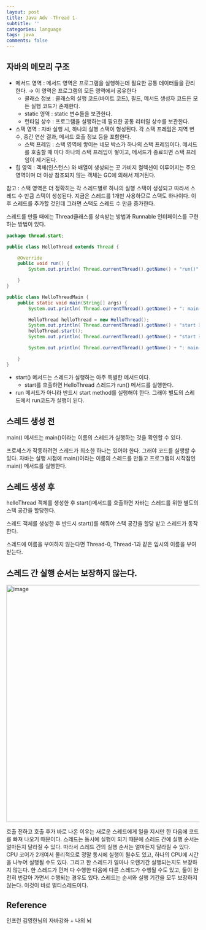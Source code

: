 ```yaml
---
layout: post
title: Java Adv -Thread 1-
subtitle: ''
categories: language
tags: java
comments: false
---
```


## 자바의 메모리 구조

- 메서드 영역 : 메서드 영역은 프로그램을 실행하는데 필요한 공통 데이터들을 관리한다. → 이 영역은 프로그램의 모든 영역에서 굥유한다
    - 클래스 정보 : 클래스의 실행 코드(바이트 코드), 필드, 메서드 생성자 코드든 모든 실행 코드가 존재한다.
    - static 영역 : static 변수들을 보관한다.
    - 런타임 상수 : 프로그램을 실행하는데 필요한 공통 리터럴 상수를 보관한다.
- 스택 영역 : 자바 실행 시, 하나의 실행 스택이 형성된다. 각 스택 프레임은 지역 변수, 중간 연산 결과, 메서드 호출 정보 등을 포함한다.
    - 스택 프레임 : 스택 영역에 쌓이는 네모 박스가 하나의 스택 프레임이다. 메서드를 호출할 때 마다 하나의 스택 프레임이 쌓이고, 메서드가 종료되면 스택 프레임이 제거된다.
- 힙 영역 : 객체(인스턴스) 와 배열이 생성되는 곳 가비지 컬렉션이 이루어지는 주요 영역이며 더 이상 참조되지 않는 객체는 GC에 의해서 제거된다.

참고 : 스택 영역은 더 정확히는 각 스레드별로 하나의 실행 스택이 생성되고 따라서 스레드 수 만큼 스택이 생성된다. 지금은 스레드를 1개만 사용하므로 스택도 하나이다. 이후 스레드를 추가할 것인데 그러면 스택도 스레드 수 만큼 증가한다.

스레드를 만들 때에는 Thread클래스를 상속받는 방법과 Runnable 인터페이스를 구현하는 방법이 있다.

```java
package thread.start;

public class HelloThread extends Thread {

    @Override
    public void run() {
        System.out.println( Thread.currentThread().getName() + "run()" ); //현재 스레드를 출력

    }
}

public class HelloThreadMain {
    public static void main(String[] args) {
        System.out.println( Thread.currentThread().getName() + ": main() start" );

        HelloThread helloThread = new HelloThread();
        System.out.println( Thread.currentThread().getName() + "start 호출 전" );
        helloThread.start();
        System.out.println( Thread.currentThread().getName() + "start 호출 후" );

        System.out.println( Thread.currentThread().getName() + ": main() end" );

    }
}

```

- start() 메서드는 스레드가 실행하는 아주 특별한 메서드이다.
    - start를 호출하면 HelloThread 스레드가 run() 메서드를 실행한다.
- run 메서드가 아니라 반드시 start method를 실행해야 한다. 그래야 별도의 스레드에서 run코드가 실행이 된다.

## 스레드 생성 전

main() 메서드는 main()이라는 이름의 스레드가 실행하는 것을 확인할 수 있다.

프로세스가 작동하려면 스레드가 최소한 하나는 있어야 한다. 그래야 코드를 실행할 수 있다. 자바는 실행 시점에 main()이라는 이름의 스레드를 만들고 프로그램의 시작점인 main() 메서드를 실행한다.

## 스레드 생성 후

helloThread 객체를 생성한 후 start()메서드를 호출하면 자바는 스레드를 위한 별도의 스택 공간을 할당한다.

스레드 객체를 생성한 후 반드시 start()를 해줘야 스택 공간을 할당 받고 스레드가 동작한다.

스레드에 이름을 부여하지 않는다면 Thread-0, Thread-1과 같은 임시의 이름을 부여받는다.

## **스레드 간 실행 순서는 보장하지 않는다.**
<img width="618" alt="image" src="https://github.com/user-attachments/assets/b57fdfc5-a771-4e28-93b0-9ff9cce7ee19">

호출 전하고 호출 후가 바로 나온 이유는 새로운 스레드에게 일을 지시만 한 다음에 코드를 빠져 나오기 때문이다.
스레드는 동시에 실행이 되기 때문에 스레드 간에 실행 순서는 얼마든지 달라질 수 있다. 따라서 스레드 간의 실행 순서는 얼마든지 달라질 수 있다.
CPU 코어가 2개여서 물리적으로 정말 동시에 실행이 될수도 있고, 하나의 CPU에 시간을 나누어 실행될 수도 있다.
그리고 한 스레드가 얼마나 오랜기간 실행되는지도 보장하지 않는다. 한 스레드가 먼저 다 수행한 다음에 다른 스레드가 수행될 수도 있고, 둘이 완전히 번갈아 가면서 수행되는 경우도 있다.
스레드는 순서와 실행 기간을 모두 보장하지 않는다. 이것이 바로 멀티스레드이다.


## Reference

인프런 김영한님의 자바강좌 + 나의 뇌
